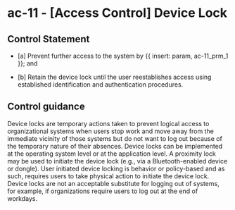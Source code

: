 # ac-11 - \[Access Control\] Device Lock

## Control Statement

- \[a\] Prevent further access to the system by {{ insert: param, ac-11_prm_1 }}; and

- \[b\] Retain the device lock until the user reestablishes access using established identification and authentication procedures.

## Control guidance

Device locks are temporary actions taken to prevent logical access to organizational systems when users stop work and move away from the immediate vicinity of those systems but do not want to log out because of the temporary nature of their absences. Device locks can be implemented at the operating system level or at the application level. A proximity lock may be used to initiate the device lock (e.g., via a Bluetooth-enabled device or dongle). User initiated device locking is behavior or policy-based and as such, requires users to take physical action to initiate the device lock. Device locks are not an acceptable substitute for logging out of systems, for example, if organizations require users to log out at the end of workdays.
